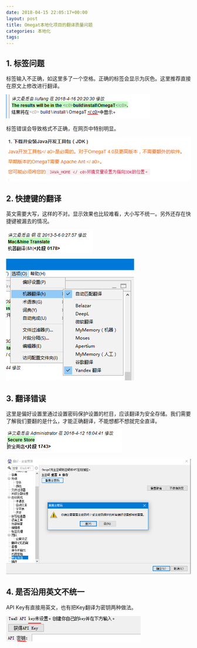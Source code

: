```yaml
---
date: 2018-04-15 22:05:17+00:00
layout: post
title: Omegat本地化项目的翻译质量问题
categories: 本地化
tags: 
---
```


## 1. 标签问题

标签输入不正确，如这里多了一个空格。正确的标签会显示为灰色。这里推荐直接在原文上修改进行翻译。
 
![](https://github.com/pkucaters/pkucaters.github.io/raw/master/album/omegat/tag1.png)

 
标签错误会导致格式不正确，在网页中特别明显。

![](https://github.com/pkucaters/pkucaters.github.io/raw/master/album/omegat/tag2.png)

 

## 2. 快捷键的翻译

英文需要大写，这样的不对。显示效果也比较难看，大小写不统一。另外还存在快捷键被漏去的情况。
 
![](https://github.com/pkucaters/pkucaters.github.io/raw/master/album/omegat/accesskey1.png)

![](https://github.com/pkucaters/pkucaters.github.io/raw/master/album/omegat/accesskey2.png)
 

## 3. 翻译错误

这里是偏好设置里通过设置密码保护设置的栏目，应该翻译为安全存储。我们需要了解我们要翻的是什么，才能正确翻译，不能想都不想就完全直译。

![](https://github.com/pkucaters/pkucaters.github.io/raw/master/album/omegat/mistake1.png)

![](https://github.com/pkucaters/pkucaters.github.io/raw/master/album/omegat/mistake2.png)
 

## 4. 是否沿用英文不统一

API Key有直接用英文，也有把Key翻译为密钥两种做法。

![](https://github.com/pkucaters/pkucaters.github.io/raw/master/album/omegat/inconsistent.png)



 

